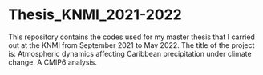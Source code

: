 # Thesis_KNMI_2021-2022
This repository contains the codes used for my master thesis that I carried out at the KNMI from September 2021 to May 2022. The title of the project is: Atmospheric dynamics affecting Caribbean precipitation under climate change. A CMIP6 analysis.
